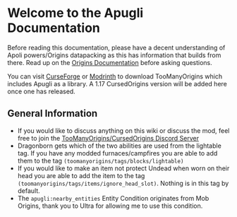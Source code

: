 # Welcome to the Apugli Documentation

Before reading this documentation, please have a decent understanding of Apoli powers/Origins datapacking as this has information that builds from there.
Read up on the [Origins Documentation](https://origins.readthedocs.io/en/latest/) before asking questions.

You can visit [CurseForge](https://www.curseforge.com/minecraft/mc-mods/toomanyorigins) or [Modrinth](https://modrinth.com/mod/toomanyorigins) to download TooManyOrigins which includes Apugli as a library.
A 1.17 CursedOrigins version will be added here once one has released.

## General Information
* If you would like to discuss anything on this wiki or discuss the mod, feel free to join the [TooManyOrigins/CursedOrigins Discord Server](https://discord.gg/UBfEjsANNz)
* Dragonborn gets which of the two abilities are used from the lightable tag. If you have any modded furnaces/campfires you are able to add them to the tag `(toomanyorigins/tags/blocks/lightable)`
* If you would like to make an item not protect Undead when worn on their head you are able to add the item to the tag `(toomanyorigins/tags/items/ignore_head_slot)`. Nothing is in this tag by default.
* The `apugli:nearby_entities` Entity Condition originates from Mob Origins, thank you to Ultra for allowing me to use this condition.